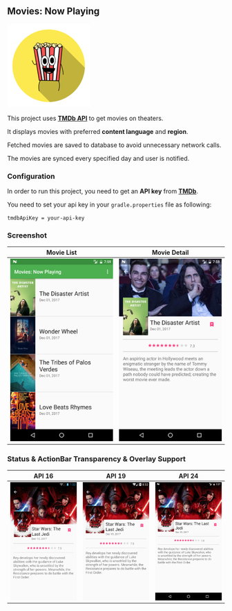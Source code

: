 ## Movies: Now Playing

![](https://github.com/figengungor/MoviesNowPlaying/blob/master/app/src/main/res/mipmap-xxxhdpi/ic_launcher.png?raw=true)

This project uses [**TMDb API**](https://www.themoviedb.org/documentation/api) to get movies on theaters.

It displays movies with preferred **content language** and **region**.

Fetched movies are saved to database to avoid unnecessary network calls.

The movies are synced every specified day and user is notified.


### Configuration

In order to run this project, you need to get an **API key** from [**TMDb**](https://www.themoviedb.org/).

You need to set your api key in your `gradle.properties` file as following:

    tmdbApiKey = your-api-key

### Screenshot

Movie List             |  Movie Detail
:-------------------------:|:-------------------------:
![](art/movie_list.png)  |  ![](art/movie_detail.png)

### Status & ActionBar Transparency & Overlay Support

API 16             |  API 19             |  API 24
:-------------------------:|:-------------------------:|:-------------------------:
![](art/api16_status_appbar.png)  |  ![](art/api19_status_appbar.png)  |  ![](art/api24_status_appbar.png)





